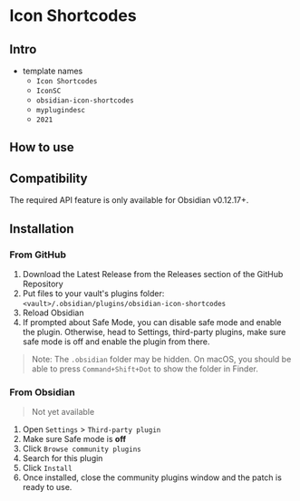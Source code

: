 # Icon Shortcodes

## Intro

- template names
  - `Icon Shortcodes`
  - `IconSC`
  - `obsidian-icon-shortcodes`
  - `myplugindesc`
  - `2021`

## How to use

## Compatibility

The required API feature is only available for Obsidian v0.12.17+.

## Installation

### From GitHub

1. Download the Latest Release from the Releases section of the GitHub Repository
2. Put files to your vault's plugins folder: `<vault>/.obsidian/plugins/obsidian-icon-shortcodes`  
3. Reload Obsidian
4. If prompted about Safe Mode, you can disable safe mode and enable the plugin.
Otherwise, head to Settings, third-party plugins, make sure safe mode is off and
enable the plugin from there.

> Note: The `.obsidian` folder may be hidden. On macOS, you should be able to press `Command+Shift+Dot` to show the folder in Finder.

### From Obsidian

> Not yet available

1. Open `Settings` > `Third-party plugin`
2. Make sure Safe mode is **off**
3. Click `Browse community plugins`
4. Search for this plugin
5. Click `Install`
6. Once installed, close the community plugins window and the patch is ready to use.
